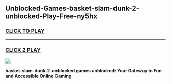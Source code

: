 
## Unblocked-Games-basket-slam-dunk-2-unblocked-Play-Free-ny5hx
<h3>
<a href="https://premium76.site?title=basket-slam-dunk-2-unblocked&ref=20M">CLICK TO PLAY</a></h3>
<hr>

<h3>
<a href="https://premium76.site?title=basket-slam-dunk-2-unblocked&ref=20M">CLICK 2 PLAY</a>
  
</h3>

<a href="https://premium76.site?title=basket-slam-dunk-2-unblocked&ref=19M"><img src="https://clearcache.store/games.png"></a>


**basket-slam-dunk-2-unblocked games unblocked: Your Gateway to Fun and Accessible Online Gaming**
